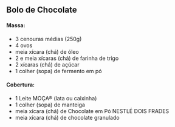 
## Bolo de Chocolate

#### Massa:

* 3 cenouras médias (250g)
* 4 ovos
* meia xícara (chá) de óleo
* 2 e meia xícaras (chá) de farinha de trigo
* 2 xícaras (chá) de açúcar
* 1 colher (sopa) de fermento em pó

#### Cobertura: 

* 1 Leite MOÇA® (lata ou caixinha)
* 1 colher (sopa) de manteiga
* meia xícara (chá) de Chocolate em Pó NESTLÉ DOIS FRADES
* meia xícara (chá) de chocolate granulado




